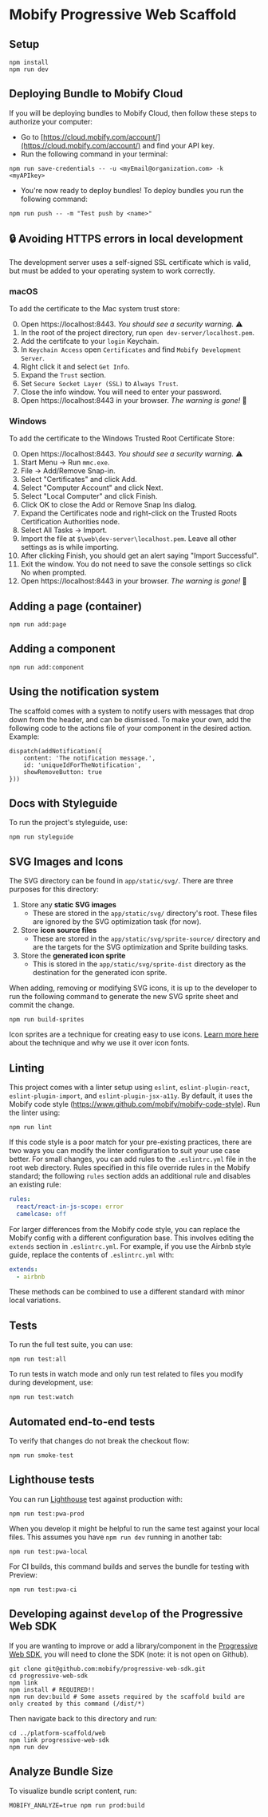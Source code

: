 # Mobify Progressive Web Scaffold

## Setup

```
npm install
npm run dev
```

## Deploying Bundle to Mobify Cloud

If you will be deploying bundles to Mobify Cloud, then follow these steps to authorize your computer:
- Go to [https://cloud.mobify.com/account/](https://cloud.mobify.com/account/) and find your API key.
- Run the following command in your terminal:
```
npm run save-credentials -- -u <myEmail@organization.com> -k <myAPIkey>
```
- You're now ready to deploy bundles! To deploy bundles you run the following command:
```
npm run push -- -m "Test push by <name>"
```

## 🔒 Avoiding HTTPS errors in local development

The development server uses a self-signed SSL certificate which is valid, but
must be added to your operating system to work correctly.

### macOS

To add the certificate to the Mac system trust store:

0. Open https://localhost:8443. *You should see a security warning.* ⚠️
1. In the root of the project directory, run `open dev-server/localhost.pem`.
2. Add the certifcate to your `login` Keychain.
2. In `Keychain Access` open `Certificates` and find `Mobify Development Server`.
3. Right click it and select `Get Info`.
4. Expand the `Trust` section.
5. Set `Secure Socket Layer (SSL)` to `Always Trust`.
6. Close the info window. You will need to enter your password.
7. Open https://localhost:8443 in your browser. *The warning is gone!* 🎉

### Windows

To add the certificate to the Windows Trusted Root Certificate Store:

0.  Open https://localhost:8443. *You should see a security warning.* ⚠️
1.  Start Menu → Run `mmc.exe`.
2.  File → Add/Remove Snap-in.
3.  Select "Certificates" and click Add.
4.  Select "Computer Account" and click Next.
5.  Select "Local Computer" and click Finish.
6.  Click OK to close the Add or Remove Snap Ins dialog.
7.  Expand the Certificates node and right-click on the Trusted Roots Certification Authorities node.
8.  Select All Tasks → Import.
9.  Import the file at `$\web\dev-server\localhost.pem`. Leave all other settings as is while importing.
10. After clicking Finish, you should get an alert saying "Import Successful".
11. Exit the window. You do not need to save the console settings so click No when prompted.
12. Open https://localhost:8443 in your browser. *The warning is gone!* 🎉


## Adding a page (container)

```
npm run add:page
```

## Adding a component

```
npm run add:component
```

## Using the notification system

The scaffold comes with a system to notify users with messages that drop down
from the header, and can be dismissed. To make your own, add the following code
to the actions file of your component in the desired action. Example:

```
dispatch(addNotification({
    content: 'The notification message.',
    id: 'uniqueIdForTheNotification',
    showRemoveButton: true
}))
```

## Docs with Styleguide

To run the project's styleguide, use:

```
npm run styleguide
```

## SVG Images and Icons

The SVG directory can be found in `app/static/svg/`. There are three purposes for this directory:

1. Store any **static SVG images**
    * These are stored in the `app/static/svg/` directory's root. These files are ignored by the SVG optimization task (for now).
2. Store **icon source files**
    * These are stored in the `app/static/svg/sprite-source/` directory and are the targets for the SVG optimization and Sprite building tasks.
3. Store the **generated icon sprite**
    * This is stored in the `app/static/svg/sprite-dist` directory as the destination for the generated icon sprite.

When adding, removing or modifying SVG icons, it is up to the developer to run the following command to generate the new SVG sprite sheet and commit the change.

```
npm run build-sprites
```

Icon sprites are a technique for creating easy to use icons. [Learn more here](https://medium.com/@webprolific/why-and-how-i-m-using-svg-over-fonts-for-icons-7241dab890f0#.1v9l7c7q2) about the technique and why we use it over icon fonts.

## Linting

This project comes with a linter setup using `eslint`,
`eslint-plugin-react`, `eslint-plugin-import`, and
`eslint-plugin-jsx-a11y`. By default, it uses the Mobify code style
(https://www.github.com/mobify/mobify-code-style). Run the linter
using:

```
npm run lint
```

If this code style is a poor match for your pre-existing practices,
there are two ways you can modify the linter configuration to suit
your use case better. For small changes, you can add rules to the
`.eslintrc.yml` file in the root web directory. Rules specified in
this file override rules in the Mobify standard; the following `rules`
section adds an additional rule and disables an existing rule:

```yaml
rules:
  react/react-in-js-scope: error
  camelcase: off
```

For larger differences from the Mobify code style, you can replace the
Mobify config with a different configuration base. This involves
editing the `extends` section in `.eslintrc.yml`. For example, if you
use the Airbnb style guide, replace the contents of `.eslintrc.yml`
with:

```yaml
extends:
  - airbnb
```

These methods can be combined to use a different standard with minor
local variations.

## Tests

To run the full test suite, you can use:

```
npm run test:all
```

To run tests in watch mode and only run test related to files you modify during development, use:

```
npm run test:watch
```

## Automated end-to-end tests

To verify that changes do not break the checkout flow:

```
npm run smoke-test
```

## Lighthouse tests

You can run [Lighthouse](https://github.com/GoogleChrome/lighthouse) test against production with:

```
npm run test:pwa-prod
```

When you develop it might be helpful to run the same test against your local files. This assumes you have `npm run dev` running in another tab:

```
npm run test:pwa-local
```

For CI builds, this command builds and serves the bundle for testing with Preview:

```
npm run test:pwa-ci
```


## Developing against `develop` of the Progressive Web SDK

If you are wanting to improve or add a library/component in the [Progressive Web SDK](https://github.com/mobify/progressive-web-sdk),
you will need to clone the SDK (note: it is not open on Github).

```
git clone git@github.com:mobify/progressive-web-sdk.git
cd progressive-web-sdk
npm link
npm install # REQUIRED!!
npm run dev:build # Some assets required by the scaffold build are only created by this command (/dist/*)
```

Then navigate back to this directory and run:
```
cd ../platform-scaffold/web
npm link progressive-web-sdk
npm run dev
```

## Analyze Bundle Size

To visualize bundle script content, run:

```
MOBIFY_ANALYZE=true npm run prod:build
```
